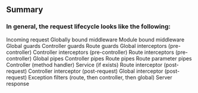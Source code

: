 ## Summary
### In general, the request lifecycle looks like the following:
Incoming request
Globally bound middleware
Module bound middleware
Global guards
Controller guards
Route guards
Global interceptors (pre-controller)
Controller interceptors (pre-controller)
Route interceptors (pre-controller)
Global pipes
Controller pipes
Route pipes
Route parameter pipes
Controller (method handler)
Service (if exists)
Route interceptor (post-request)
Controller interceptor (post-request)
Global interceptor (post-request)
Exception filters (route, then controller, then global)
Server response